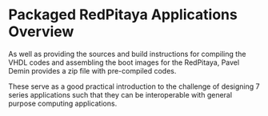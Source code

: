 # Packaged RedPitaya Applications Overview

As well as providing the sources and build instructions for compiling the VHDL codes and 
assembling the boot images for the RedPitaya, Pavel Demin provides a zip file with 
pre-compiled codes.

These serve as a good practical introduction to the challenge of designing 7 series
applications such that they can be interoperable with general purpose computing applications.


